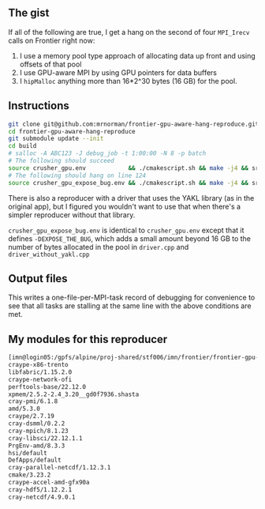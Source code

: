 ## The gist

If all of the following are true, I get a hang on the second of four `MPI_Irecv` calls on Frontier right now:
1. I use a memory pool type approach of allocating data up front and using offsets of that pool
2. I use GPU-aware MPI by using GPU pointers for data buffers
3. I `hipMalloc` anything more than 16*2^30 bytes (16 GB) for the pool.

## Instructions

```bash
git clone git@github.com:mrnorman/frontier-gpu-aware-hang-reproduce.git
cd frontier-gpu-aware-hang-reproduce
git submodule update --init
cd build
# salloc -A ABC123 -J debug_job -t 1:00:00 -N 8 -p batch
# The following should succeed
source crusher_gpu.env            && ./cmakescript.sh && make -j4 && srun -N8 -n64 --gpus-per-node=8 --ntasks-per-gpu=1 -c 1 --gpu-bind=closest ./driver_without_yakl
# The following should hang on line 124
source crusher_gpu_expose_bug.env && ./cmakescript.sh && make -j4 && srun -N8 -n64 --gpus-per-node=8 --ntasks-per-gpu=1 -c 1 --gpu-bind=closest ./driver_without_yakl
```

There is also a reproducer with a driver that uses the YAKL library (as in the original app), but I figured you wouldn't want to use that when there's a simpler reproducer without that library.

`crusher_gpu_expose_bug.env` is identical to `crusher_gpu.env` except that it defines `-DEXPOSE_THE_BUG`, which adds a small amount beyond 16 GB to the number of bytes allocated in the pool in `driver.cpp` and `driver_without_yakl.cpp`

## Output files

This writes a one-file-per-MPI-task record of debugging for convenience to see that all tasks are stalling at the same line with the above conditions are met.

## My modules for this reproducer

```bash
[imn@login05:/gpfs/alpine/proj-shared/stf006/imn/frontier/frontier-gpu-aware-hang-reproduce/build] 8-) module -t list
craype-x86-trento
libfabric/1.15.2.0
craype-network-ofi
perftools-base/22.12.0
xpmem/2.5.2-2.4_3.20__gd0f7936.shasta
cray-pmi/6.1.8
amd/5.3.0
craype/2.7.19
cray-dsmml/0.2.2
cray-mpich/8.1.23
cray-libsci/22.12.1.1
PrgEnv-amd/8.3.3
hsi/default
DefApps/default
cray-parallel-netcdf/1.12.3.1
cmake/3.23.2
craype-accel-amd-gfx90a
cray-hdf5/1.12.2.1
cray-netcdf/4.9.0.1
```

